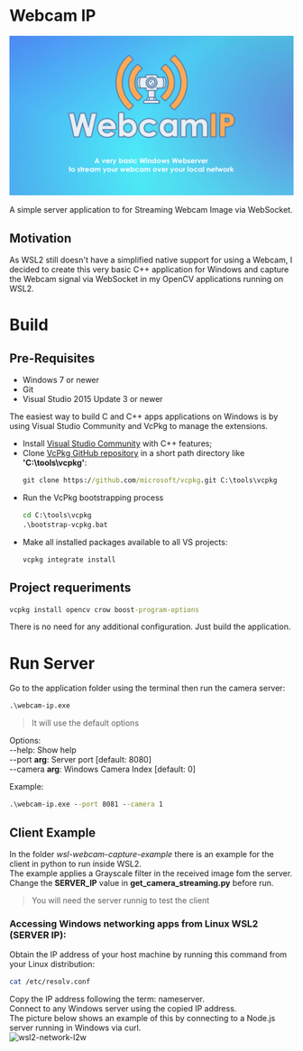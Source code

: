 # Webcam IP

![WebcamIP](readme/WebcamIp.png)

A simple server application to for Streaming Webcam Image via WebSocket.  

## Motivation
As WSL2 still doesn't have a simplified native support for using a Webcam, I decided to create this very basic C++ application for Windows and capture the Webcam signal via WebSocket in my OpenCV applications running on WSL2.  

# Build
## Pre-Requisites

- Windows 7 or newer
- Git
- Visual Studio 2015 Update 3 or newer

The easiest way to build C and C++ apps applications on Windows is by using Visual Studio Community and VcPkg to manage the extensions.  

- Install [Visual Studio Community](https://visualstudio.microsoft.com/vs/features/cplusplus/) with C++ features;  
- Clone [VcPkg GitHub repository](https://github.com/Microsoft/vcpkg) in a short path directory like **'C:\tools\vcpkg'**:
	```cmd
	git clone https://github.com/microsoft/vcpkg.git C:\tools\vcpkg
	```
- Run the VcPkg bootstrapping process
	```cmd
	cd C:\tools\vcpkg
	.\bootstrap-vcpkg.bat
	```
- Make all installed packages available to all VS projects:  
	```cmd
	vcpkg integrate install
	```

## Project requeriments
```cmd
vcpkg install opencv crow boost-program-options
```


There is no need for any additional configuration. Just build the application.

# Run Server
Go to the application folder using the terminal then run the camera server:
```cmd
.\webcam-ip.exe
```
> It will use the default options  

Options:  
  --help: Show help  
  --port **arg**: Server port [default: 8080]  
  --camera **arg**: Windows Camera Index [default: 0]  

Example:
```cmd
.\webcam-ip.exe --port 8081 --camera 1
```

## Client Example
In the folder *wsl-webcam-capture-example* there is an example for the client in python to run inside WSL2.  
The example applies a Grayscale filter in the received image fom the server.  
Change the **SERVER_IP** value in **get_camera_streaming.py** before run. 

> You will need the server runnig to test the client

### Accessing Windows networking apps from Linux WSL2 (SERVER IP):
Obtain the IP address of your host machine by running this command from your Linux distribution: 
```bash
cat /etc/resolv.conf
```
Copy the IP address following the term: nameserver.  
Connect to any Windows server using the copied IP address.  
The picture below shows an example of this by connecting to a Node.js server running in Windows via curl.  
![wsl2-network-l2w](https://learn.microsoft.com/en-us/windows/wsl/media/wsl2-network-l2w.png)